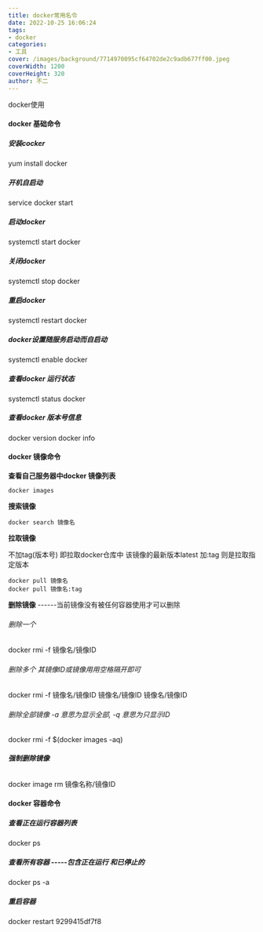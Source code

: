 ```yaml
---
title: docker常用名令
date: 2022-10-25 16:06:24
tags:
- docker
categories:
- 工具
cover: /images/background/7714970095cf64702de2c9adb677ff00.jpeg
coverWidth: 1200
coverHeight: 320
author: 不二
---
```


docker使用
<!-- more -->

#### docker 基础命令

##### 安装cocker

yum install docker

##### 开机自启动

service docker start

##### 启动docker

systemctl start docker

##### 关闭docker

systemctl stop docker

##### 重启docker

systemctl restart docker

##### docker设置随服务启动而自启动

systemctl enable docker

##### 查看docker 运行状态

systemctl status docker

##### 查看docker 版本号信息

docker version
docker info

#### docker 镜像命令

**查看自己服务器中docker 镜像列表**

```shell
docker images
```

**搜索镜像**

```shell
docker search 镜像名
```

**拉取镜像** 

不加tag(版本号) 即拉取docker仓库中 该镜像的最新版本latest 加:tag 则是拉取指定版本

```shell
docker pull 镜像名 
docker pull 镜像名:tag
```

**删除镜像** ------当前镜像没有被任何容器使用才可以删除

###### 删除一个

docker rmi -f 镜像名/镜像ID

###### 删除多个 其镜像ID或镜像用用空格隔开即可 

docker rmi -f 镜像名/镜像ID 镜像名/镜像ID 镜像名/镜像ID

###### 删除全部镜像  -a 意思为显示全部, -q 意思为只显示ID

docker rmi -f $(docker images -aq)

###### **强制删除镜像**

docker image rm 镜像名称/镜像ID

#### docker 容器命令

##### 查看正在运行容器列表

docker ps

##### 查看所有容器 -----包含正在运行 和已停止的

docker ps -a

##### 重启容器

docker restart 9299415df7f8

